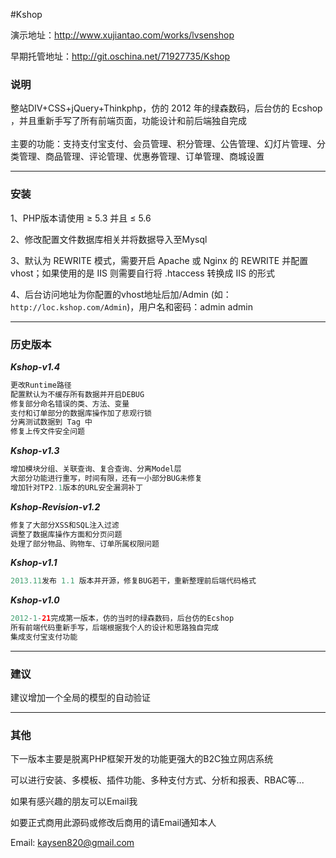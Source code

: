 #Kshop

演示地址：http://www.xujiantao.com/works/lvsenshop

早期托管地址：http://git.oschina.net/71927735/Kshop

### 说明
整站DIV+CSS+jQuery+Thinkphp，仿的 2012 年的绿森数码，后台仿的 Ecshop ，并且重新手写了所有前端页面，功能设计和前后端独自完成<br><br>
主要的功能：支持支付宝支付、会员管理、积分管理、公告管理、幻灯片管理、分类管理、商品管理、评论管理、优惠券管理、订单管理、商城设置
<hr />

### 安装
1、PHP版本请使用 ≥ 5.3 并且 ≤ 5.6 

2、修改配置文件数据库相关并将数据导入至Mysql

3、默认为 REWRITE 模式，需要开启 Apache 或 Nginx 的 REWRITE 并配置 vhost；如果使用的是 IIS 则需要自行将 .htaccess 转换成 IIS 的形式

4、后台访问地址为你配置的vhost地址后加/Admin (如：`http://loc.kshop.com/Admin`)，用户名和密码：admin admin
<hr />

### 历史版本
___Kshop-v1.4___
```PHP
更改Runtime路径
配置默认为不缓存所有数据并开启DEBUG
修复部分命名错误的类、方法、变量
支付和订单部分的数据库操作加了悲观行锁
分离测试数据到 Tag 中
修复上传文件安全问题
```

___Kshop-v1.3___
```PHP
增加模块分组、关联查询、复合查询、分离Model层
大部分功能进行重写，时间有限，还有一小部分BUG未修复
增加针对TP2.1版本的URL安全漏洞补丁
```

___Kshop-Revision-v1.2___
```PHP
修复了大部分XSS和SQL注入过滤
调整了数据库操作方面和分页问题
处理了部分物品、购物车、订单所属权限问题
```

___Kshop-v1.1___
```PHP
2013.11发布 1.1 版本并开源，修复BUG若干，重新整理前后端代码格式
```

___Kshop-v1.0___
```PHP
2012-1-21完成第一版本，仿的当时的绿森数码，后台仿的Ecshop
所有前端代码重新手写，后端根据我个人的设计和思路独自完成
集成支付宝支付功能
```
<hr />

### 建议
建议增加一个全局的模型的自动验证
<hr />

### 其他
下一版本主要是脱离PHP框架开发的功能更强大的B2C独立网店系统

可以进行安装、多模板、插件功能、多种支付方式、分析和报表、RBAC等...

如果有感兴趣的朋友可以Email我

如要正式商用此源码或修改后商用的请Email通知本人

Email: kaysen820@gmail.com
